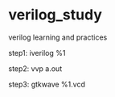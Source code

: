 # verilog_study
verilog learning and practices

step1:
iverilog %1

step2:
vvp a.out

step3:
gtkwave %1.vcd

